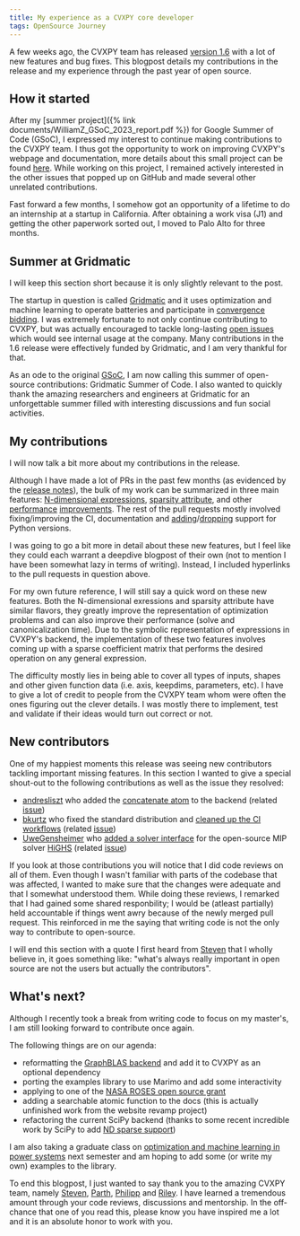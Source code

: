 ```yaml
---
title: My experience as a CVXPY core developer
tags: OpenSource Journey
---
```


A few weeks ago, the CVXPY team has released [version 1.6](https://pypi.org/project/cvxpy/1.6.0/) with a lot of new features and bug fixes. This blogpost details my contributions in the release and my experience through the past year of open source.

<h2 id="started">How it started</h2>

After my [summer project]({% link documents/WilliamZ_GSoC_2023_report.pdf %}) for Google Summer of Code (GSoC), I expressed my interest to continue making contributions to the CVXPY team. I thus got the opportunity to work on improving CVXPY's webpage and documentation, more details about this small project can be found [here](https://github.com/cvxpy/org/blob/main/website_plan.md). While working on this project, I remained actively interested in the other issues that popped up on GitHub and made several other unrelated contributions.

Fast forward a few months, I somehow got an opportunity of a lifetime to do an internship at a startup in California. After obtaining a work visa (J1) and getting the other paperwork sorted out, I moved to Palo Alto for three months.  

<h2 id="gridmatic">Summer at Gridmatic</h2>

I will keep this section short because it is only slightly relevant to the post. 

The startup in question is called [Gridmatic](https://www.gridmatic.com/) and it uses optimization and machine learning to operate batteries and participate in [convergence bidding](https://www.youtube.com/watch?v=Kove7wIKjec). I was extremely fortunate to not only continue contributing to CVXPY, but was actually encouraged to tackle long-lasting [open issues](https://github.com/cvxpy/cvxpy/issues/198) which would see internal usage at the company. Many contributions in the 1.6 release were effectively funded by Gridmatic, and I am very thankful for that. 

As an ode to the original [GSoC](https://summerofcode.withgoogle.com/), I am now calling this summer of open-source contributions: Gridmatic Summer of Code. I also wanted to quickly thank the amazing researchers and engineers at Gridmatic for an unforgettable summer filled with interesting discussions and fun social activities.

<h2 id="contributions">My contributions</h2>

I will now talk a bit more about my contributions in the release. 

Although I have made a lot of PRs in the past few months (as evidenced by the [release notes](https://github.com/cvxpy/cvxpy/releases/tag/v1.6.0)), the bulk of my work can be summarized in three main features: [N-dimensional expressions](https://github.com/cvxpy/cvxpy/pull/2473), [sparsity attribute](https://github.com/cvxpy/cvxpy/pull/2532), and other [performance](https://github.com/cvxpy/cvxpy/pull/2562) [improvements](https://github.com/cvxpy/cvxpy/pull/2457). The rest of the pull requests mostly involved fixing/improving the CI, documentation and [adding](https://github.com/cvxpy/cvxpy/pull/2496)/[dropping](https://github.com/cvxpy/cvxpy/pull/2577) support for Python versions.

I was going to go a bit more in detail about these new features, but I feel like they could each warrant a deepdive blogpost of their own (not to mention I have been somewhat lazy in terms of writing). Instead, I included hyperlinks to the pull requests in question above. 

For my own future reference, I will still say a quick word on these new features. Both the N-dimensional exressions and sparsity attribute have similar flavors, they greatly improve the representation of optimization problems and can also improve their performance (solve and canonicalization time). Due to the symbolic representation of expressions in CVXPY's backend, the implementation of these two features involves coming up with a sparse coefficient matrix that performs the desired operation on any general expression.

The difficulty mostly lies in being able to cover all types of inputs, shapes and other given function data (i.e. axis, keepdims, parameters, etc). I have to give a lot of credit to people from the CVXPY team whom were often the ones figuring out the clever details. I was mostly there to implement, test and validate if their ideas would turn out correct or not.

<h2 id="new-contributors">New contributors</h2>

One of my happiest moments this release was seeing new contributors tackling important missing features. In this section I wanted to give a special shout-out to the following contributions as well as the issue they resolved:
- [andresliszt](https://github.com/andresliszt) who added the [concatenate atom](https://github.com/cvxpy/cvxpy/pull/2597) to the backend (related [issue](https://github.com/cvxpy/cvxpy/issues/2567))
- [bkurtz](https://github.com/bkurtz) who fixed the standard distribution and [cleaned up the CI workflows](https://github.com/cvxpy/cvxpy/pull/2585) (related [issue](https://github.com/cvxpy/cvxpy/issues/2584))
- [UweGensheimer](https://github.com/UweGensheimer) who [added a solver interface](https://github.com/cvxpy/cvxpy/pull/2580) for the open-source MIP solver [HiGHS](https://highs.dev/) (related [issue](https://github.com/cvxpy/cvxpy/issues/2568))

If you look at those contributions you will notice that I did code reviews on all of them. Even though I wasn't familiar with parts of the codebase that was affected, I wanted to make sure that the changes were adequate and that I somewhat understood them. While doing these reviews, I remarked that I had gained some shared responbility; I would be (atleast partially) held accountable if things went awry because of the newly merged pull request. This reinforced in me the saying that writing code is not the only way to contribute to open-source.

I will end this section with a quote I first heard from [Steven](https://github.com/SteveDiamond) that I wholly believe in, it goes something like: "what's always really important in open source are not the users but actually the contributors".

<h2 id="current-state">What's next?</h2>

Although I recently took a break from writing code to focus on my master's, I am still looking forward to contribute once again.

The following things are on our agenda:
- reformatting the [GraphBLAS backend](https://github.com/cvxpy/cvxpy/pull/2453) and add it to CVXPY as an optional dependency
- porting the examples library to use Marimo and add some interactivity
- applying to one of the [NASA ROSES open source grant](https://science.nasa.gov/open-science/nasa-open-science-funding-opportunities/)
- adding a searchable atomic function to the docs (this is actually unfinished work from the website revamp project)
- refactoring the current SciPy backend (thanks to some recent incredible work by SciPy to add [ND sparse support](https://github.com/scipy/scipy/issues/21923))

I am also taking a graduate class on [optimization and machine learning in power systems](https://www.polymtl.ca/programmes/cours/meth-opt-et-apprentissage-pour-reseaux-elec) next semester and am hoping to add some (or write my own) examples to the library.

To end this blogpost, I just wanted to say thank you to the amazing CVXPY team, namely [Steven](https://github.com/SteveDiamond), [Parth](https://github.com/PTNobel), [Philipp](https://github.com/phschiele) and [Riley](https://github.com/rileyjmurray). I have learned a tremendous amount through your code reviews, discussions and mentorship. In the off-chance that one of you read this, please know you have inspired me a lot and it is an absolute honor to work with you.
